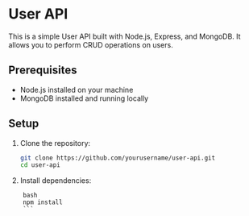 # User API

This is a simple User API built with Node.js, Express, and MongoDB. It allows you to perform CRUD operations on users.

## Prerequisites

- Node.js installed on your machine
- MongoDB installed and running locally

## Setup

1. Clone the repository:

   ```sh
   git clone https://github.com/yourusername/user-api.git
   cd user-api

2. Install dependencies:
  ```
      bash
      npm install
      ```
    
